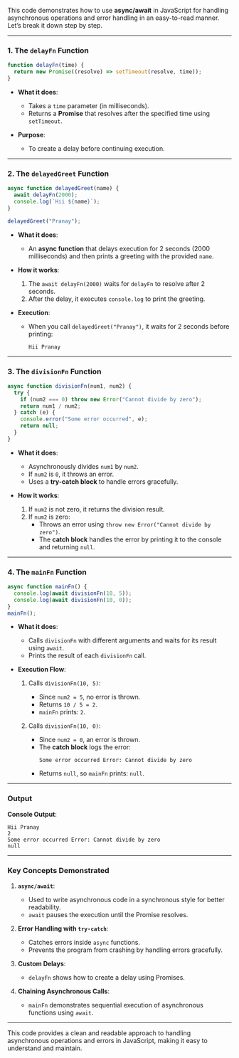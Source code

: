 This code demonstrates how to use **async/await** in JavaScript for handling asynchronous operations and error handling in an easy-to-read manner. Let’s break it down step by step.

---

### **1. The `delayFn` Function**
```javascript
function delayFn(time) {
  return new Promise((resolve) => setTimeout(resolve, time));
}
```
- **What it does**:
    - Takes a `time` parameter (in milliseconds).
    - Returns a **Promise** that resolves after the specified time using `setTimeout`.

- **Purpose**:
    - To create a delay before continuing execution.

---

### **2. The `delayedGreet` Function**
```javascript
async function delayedGreet(name) {
  await delayFn(2000);
  console.log(`Hii ${name}`);
}

delayedGreet("Pranay");
```
- **What it does**:
    - An **async function** that delays execution for 2 seconds (2000 milliseconds) and then prints a greeting with the provided `name`.

- **How it works**:
    1. The `await delayFn(2000)` waits for `delayFn` to resolve after 2 seconds.
    2. After the delay, it executes `console.log` to print the greeting.

- **Execution**:
    - When you call `delayedGreet("Pranay")`, it waits for 2 seconds before printing:
      ```
      Hii Pranay
      ```

---

### **3. The `divisionFn` Function**
```javascript
async function divisionFn(num1, num2) {
  try {
    if (num2 === 0) throw new Error("Cannot divide by zero");
    return num1 / num2;
  } catch (e) {
    console.error("Some error occurred", e);
    return null;
  }
}
```
- **What it does**:
    - Asynchronously divides `num1` by `num2`.
    - If `num2` is `0`, it throws an error.
    - Uses a **try-catch block** to handle errors gracefully.

- **How it works**:
    1. If `num2` is not zero, it returns the division result.
    2. If `num2` is zero:
        - Throws an error using `throw new Error("Cannot divide by zero")`.
        - The **catch block** handles the error by printing it to the console and returning `null`.

---

### **4. The `mainFn` Function**
```javascript
async function mainFn() {
  console.log(await divisionFn(10, 5));
  console.log(await divisionFn(10, 0));
}
mainFn();
```
- **What it does**:
    - Calls `divisionFn` with different arguments and waits for its result using `await`.
    - Prints the result of each `divisionFn` call.

- **Execution Flow**:
    1. Calls `divisionFn(10, 5)`:
        - Since `num2 = 5`, no error is thrown.
        - Returns `10 / 5 = 2`.
        - `mainFn` prints: `2`.

    2. Calls `divisionFn(10, 0)`:
        - Since `num2 = 0`, an error is thrown.
        - The **catch block** logs the error:
          ```
          Some error occurred Error: Cannot divide by zero
          ```
        - Returns `null`, so `mainFn` prints: `null`.

---

### **Output**
**Console Output**:
```
Hii Pranay
2
Some error occurred Error: Cannot divide by zero
null
```

---

### **Key Concepts Demonstrated**

1. **`async/await`**:
    - Used to write asynchronous code in a synchronous style for better readability.
    - `await` pauses the execution until the Promise resolves.

2. **Error Handling with `try-catch`**:
    - Catches errors inside `async` functions.
    - Prevents the program from crashing by handling errors gracefully.

3. **Custom Delays**:
    - `delayFn` shows how to create a delay using Promises.

4. **Chaining Asynchronous Calls**:
    - `mainFn` demonstrates sequential execution of asynchronous functions using `await`.

---

This code provides a clean and readable approach to handling asynchronous operations and errors in JavaScript, making it easy to understand and maintain.